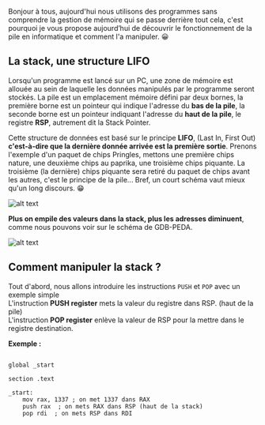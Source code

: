 Bonjour à tous, aujourd'hui nous utilisons des programmes sans comprendre la gestion de mémoire qui se passe derrière tout cela, c'est pourquoi je vous propose aujourd’hui de découvrir le fonctionnement de la pile en informatique et comment l'a manipuler. 😀

## La stack, une structure LIFO

Lorsqu'un programme est lancé sur un PC, une zone de mémoire est allouée au sein de laquelle les données manipulés par le programme seront stockés. La pile est un emplacement mémoire défini par deux bornes, la première borne est un pointeur qui indique l'adresse du **bas de la pile**, la seconde borne est un pointeur indiquant l'adresse du **haut de la pile**, le registre **RSP**, autrement dit la Stack Pointer.

Cette structure de données est basé sur le principe **LIFO**, (Last In, First Out) __c'est-à-dire que la dernière donnée arrivée est la première sortie__. Prenons l'exemple d'un paquet de chips Pringles, mettons une première chips nature, une deuxième chips au paprika, une troisième chips piquante. La troisième (la dernière) chips piquante sera retiré du paquet de chips avant les autres, c'est le principe de la pile... Bref, un court schéma vaut mieux qu'un long discours. 😁


![alt text](https://upload.wikimedia.org/wikipedia/it/thumb/b/b5/FIFO-LIFO.svg/1200px-FIFO-LIFO.svg.png)


**Plus on empile des valeurs dans la stack, plus les adresses diminuent**, comme nous pouvons voir sur le schéma de GDB-PEDA. 


![alt text](https://i.imgur.com/vjCMPG1.png)


## Comment manipuler la stack ?

Tout d'abord, nous allons introduire les instructions ```PUSH``` et ```POP``` avec un exemple simple</br>
L'instruction **PUSH register** mets la valeur du registre dans RSP. (haut de la pile)</br>
L'instruction **POP register** enlève la valeur de RSP pour la mettre dans le registre destination.</br>

**Exemple :**
```BITS 64

global _start

section .text

_start:
	mov rax, 1337 ; on met 1337 dans RAX
	push rax  ; on mets RAX dans RSP (haut de la stack)
	pop rdi  ; on mets RSP dans RDI
  ```
  
